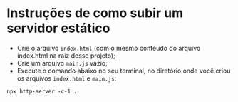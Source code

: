 # Instruções de como subir um servidor estático

- Crie o arquivo `index.html` (com o mesmo conteúdo do arquivo index.html na raiz desse projeto);
- Crie um arquivo `main.js` vazio;
- Execute o comando abaixo no seu terminal, no diretório onde você criou os arquivos `index.html` e `main.js`:

```
npx http-server -c-1 .
```
